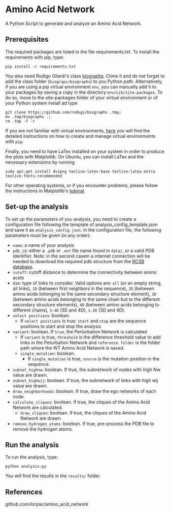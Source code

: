 # Amino Acid Network

A Python Script to generate and analyze an Amino Acid Network.

## Prerequisites

The required packages are listed in the file requirements.txt. To install the requirements with pip, type:

```
pip install -r requirements.txt
```

You also need Rodigo Gilardi's class [biographs](https://github.com/rodogi/biographs). Clone it and do not forget to add the class folder (`biograps/biographs`) to you Python path. Alternatively, if you are using a pip virtual environment `env`, you can manually add it to your packages by saving a copy in the directory `env/Lib/site-packages`. To do so, move to the site-packages folder of your virtual environment or of your Python system install ad type
```
git clone https://github.com/rodogi/biographs .tmp;
mv .tmp/biographs .;
rm .tmp -f -r
```
If you are not familiar with virtual environments, [here](https://uoa-eresearch.github.io/eresearch-cookbook/recipe/2014/11/26/python-virtual-env/) you will find the detailed instructions on how to create and manage virtual environments with `pip`.

Finally, you need to have LaTex installed on your system in order to produce the plots with Matplotlib. On Ubuntu, you can install LaTex and the necessary extensions by running

```
sudo apt-get install dvipng texlive-latex-base texlive-latex-extra texlive-fonts-recommended
```

For other operating systems, or if you encounter problems, please follow the instructions in Matplotlib's [tutorial](https://matplotlib.org/3.1.0/tutorials/text/usetex.html).


## Set-up the analysis

To set up the parameters of you analysis, you need to create a configuration file following the template of analysis_config_template.json and save it as `analysis_config.json`. In the configuration file, the following parameters must be given (in any order):

- `name`: a name of your analysis
- `pdb_id`: either a `.pdb` or `.ent` file name found in `data/`, or a valid PDB identifier. Note: in the second casem a internet connection will be needed to download the required pdb structure from the [RCSB database](http://www.rcsb.org/).
- `cutoff`: cutoff distance to determine the connectivity between amino acids
- `dim`: type of links to consider. Valid options are: `all` (or an empty string, all links), `1D` (between first neighbors in the sequence), `2D` (between amino acids belonging to the same secondary structure element), `3D` (between amino acids belonging to the same chain but to the different secondary structure elements), `4D` (between amino acids belonging to different chains), `3-4D` (3D and 4D), `1-2D` (3D and 4D).
- `select positions`: boolean.
  - If `select positions` is true: `start` and `stop` are the sequence positions to start and stop the analysis
- `variant`: boolean. If `true`, the Perturbation Network is calculated
  - If `variant` is true, `threshold` is the difference threshold value to add links in the Peturbation Network and `reference folder` is the folder path where the WT Amino Acid Network is saved.
  - `single_mutation`: boolean.
    - If  `single_mutation` is true, `source` is the mutation position in the sequence.
- `subnet_highnw`: boolean. If true, the subnetwork of nodes with high Nw value are drawn.
- `subnet_highwij`: boolean. If true, the subnetwork of links with high wij value are drawn.
- `draw_neighborhoods`: boolean. If true, draw the ego networks of each node.
- `calculate_cliques`: boolean. If true, the cliques of the Amino Acid Network are calculated.
  - `draw_cliques`: boolean. If true, the cliques of the Amino Acid Network are drawn.
- `remove_hydrogen_atoms`: boolean. If true, pre-process the PDB file to remove the hydrogen atoms.

## Run the analysis

To run the analysis, type:

```
python analysis.py
```
You will find the results in the `results/` folder.

## References

github.com/lorpac/amino_acid_network
